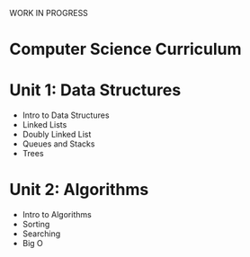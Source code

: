 WORK IN PROGRESS

# Computer Science Curriculum

# Unit 1: Data Structures
* Intro to Data Structures
* Linked Lists
* Doubly Linked List
* Queues and Stacks
* Trees

# Unit 2: Algorithms
* Intro to Algorithms
* Sorting
* Searching
* Big O
